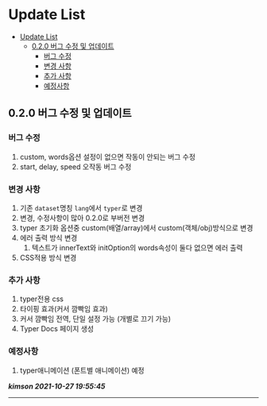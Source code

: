 # Update List

- [Update List](#update-list)
  - [0.2.0 버그 수정 및 업데이트](#020-버그-수정-및-업데이트)
    - [버그 수정](#버그-수정)
    - [변경 사항](#변경-사항)
    - [추가 사항](#추가-사항)
    - [예정사항](#예정사항)

## 0.2.0 버그 수정 및 업데이트

### 버그 수정

1. custom, words옵션 설정이 없으면 작동이 안되는 버그 수정
2. start, delay, speed 오작동 버그 수정

### 변경 사항

1. 기존 `dataset`명칭 `lang`에서 `typer`로 변경
2. 변경, 수정사항이 많아 0.2.0로 부버전 변경
3. typer 초기화 옵션중 custom(배열/array)에서 custom(객체/obj)방식으로 변경
4. 에러 출력 방식 변경
   1. 텍스트가 innerText와 initOption의 words속성이 둘다 없으면 에러 출력
5. CSS적용 방식 변경

### 추가 사항

1. typer전용 css
2. 타이핑 효과(커서 깜빡임 효과)
3. 커서 깜빡임 전역, 단일 설정 가능 (개별로 끄기 가능)
4. Typer Docs 페이지 생성

### 예정사항

1. typer애니메이션 (폰트별 애니메이션) 예정

***kimson 2021-10-27 19:55:45***

-----
